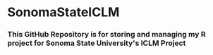 # SonomaStateICLM
### This GitHub Repository is for storing and managing my R project for Sonoma State University's ICLM Project
